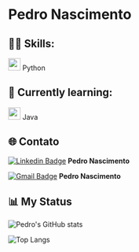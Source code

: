 # Pedro Nascimento  

## 👨‍💻 Skills:  
<img src="https://cdn.jsdelivr.net/gh/devicons/devicon/icons/python/python-original.svg" width="25"/> Python  
## 📘 Currently learning:  
<img src="https://cdn.jsdelivr.net/gh/devicons/devicon/icons/java/java-original.svg" width="25"/> Java  
## 🌐 Contato  

[![Linkedin Badge](https://img.shields.io/badge/-LINKEDIN-blue?style=for-the-badge&logo=Linkedin&logoColor=white&link=https://www.linkedin.com/in/pedro-nascimento-silva-7157a137b/)](https://www.linkedin.com/in/pedro-nascimento-silva-7157a137b/) **Pedro Nascimento**  

[![Gmail Badge](https://img.shields.io/badge/-EMAIL-D14836?style=for-the-badge&logo=microsoft-outlook&logoColor=white&link=mailto:pedrosilva2302@outlook.com)](mailto:pedrosilva2302@outlook.com) **Pedro Nascimento**  

## 📊 My Status  

![Pedro's GitHub stats](https://github-readme-stats.vercel.app/api?username=Pedro-Nascimento-Silva&show_icons=true&theme=radical)  

![Top Langs](https://github-readme-stats.vercel.app/api/top-langs/?username=Pedro-Nascimento-Silva&layout=compact&langs_count=6&theme=radical)  

